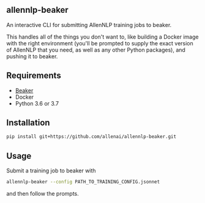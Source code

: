 allennlp-beaker
---------------

An interactive CLI for submitting AllenNLP training jobs to beaker.

This handles all of the things you don't want to, like building a Docker image with the right environment (you'll be prompted to supply the exact version of AllenNLP that you need, as well as any other Python packages), and pushing it to beaker.

## Requirements

- [Beaker](https://github.com/beaker/docs/blob/master/docs/start/install.md#install)
- Docker
- Python 3.6 or 3.7

## Installation

```bash
pip install git+https://github.com/allenai/allennlp-beaker.git
```

## Usage

Submit a training job to beaker with

```bash
allennlp-beaker --config PATH_TO_TRAINING_CONFIG.jsonnet
```

and then follow the prompts.
